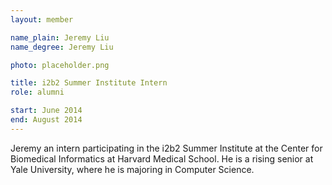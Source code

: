 ```yaml
---
layout: member

name_plain: Jeremy Liu
name_degree: Jeremy Liu

photo: placeholder.png

title: i2b2 Summer Institute Intern
role: alumni

start: June 2014
end: August 2014
---
```

Jeremy an intern participating in the i2b2 Summer Institute at the Center for Biomedical Informatics at Harvard Medical School. He is a rising senior at Yale University, where he is majoring in Computer Science.